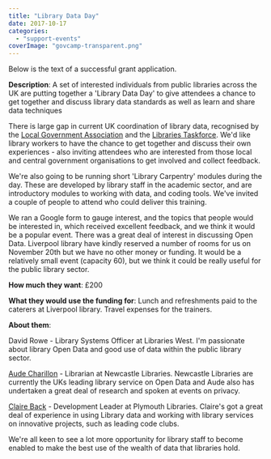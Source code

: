 ```yaml
---
title: "Library Data Day"
date: 2017-10-17
categories: 
  - "support-events"
coverImage: "govcamp-transparent.png"
---
```


Below is the text of a successful grant application.

**Description**: A set of interested individuals from public libraries across the UK are putting together a 'Library Data Day' to give attendees a chance to get together and discuss library data standards as well as learn and share data techniques

There is large gap in current UK coordination of library data, recognised by the [Local Government Association](https://www.local.gov.uk/) and the [Libraries Taskforce](https://www.gov.uk/government/groups/libraries-taskforce). We'd like library workers to have the chance to get together and discuss their own experiences - also inviting attendees who are interested from those local and central government organisations to get involved and collect feedback.

We're also going to be running short 'Library Carpentry' modules during the day. These are developed by library staff in the academic sector, and are introductory modules to working with data, and coding tools. We've invited a couple of people to attend who could deliver this training.

We ran a Google form to gauge interest, and the topics that people would be interested in, which received excellent feedback, and we think it would be a popular event. There was a great deal of interest in discussing Open Data. Liverpool library have kindly reserved a number of rooms for us on November 20th but we have no other money or funding. It would be a relatively small event (capacity 60), but we think it could be really useful for the public library sector.

**How much they want**: £200

**What they would use the funding for**: Lunch and refreshments paid to the caterers at Liverpool library. Travel expenses for the trainers.

**About them**:

David Rowe - Library Systems Officer at Libraries West. I'm passionate about library Open Data and good use of data within the public library sector.

[Aude Charillon](https://twitter.com/Audesome) - Librarian at Newcastle Libraries. Newcastle Libraries are currently the UKs leading library service on Open Data and Aude also has undertaken a great deal of research and spoken at events on privacy.

[Claire Back](https://twitter.com/calire) - Development Leader at Plymouth Libraries. Claire's got a great deal of experience in using Library data and working with library services on innovative projects, such as leading code clubs.

We're all keen to see a lot more opportunity for library staff to become enabled to make the best use of the wealth of data that libraries hold.

